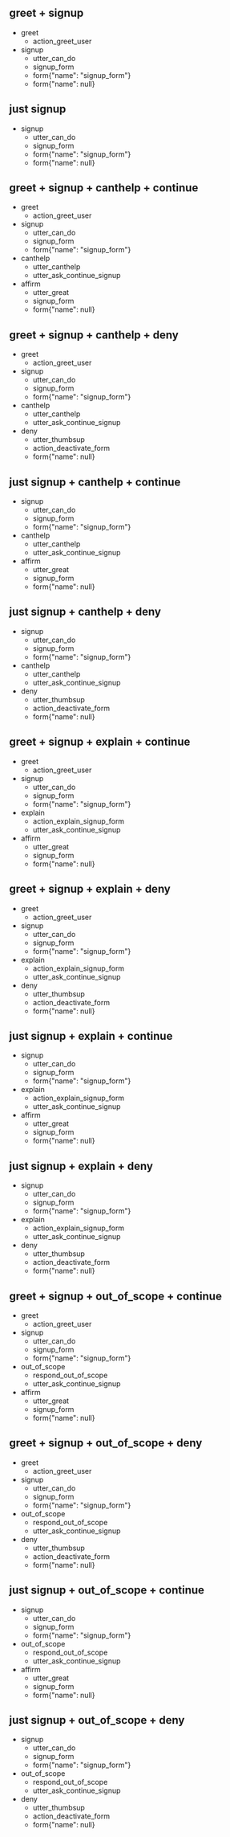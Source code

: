 ## greet + signup
* greet
  - action_greet_user
* signup
  - utter_can_do
  - signup_form
  - form{"name": "signup_form"}
  - form{"name": null}

## just signup
* signup
  - utter_can_do
  - signup_form
  - form{"name": "signup_form"}
  - form{"name": null}

## greet + signup + canthelp + continue
  * greet
    - action_greet_user
  * signup
    - utter_can_do
    - signup_form
    - form{"name": "signup_form"}
  * canthelp
    - utter_canthelp
    - utter_ask_continue_signup
  * affirm
    - utter_great
    - signup_form
    - form{"name": null}

## greet + signup + canthelp + deny
  * greet
    - action_greet_user
  * signup
    - utter_can_do
    - signup_form
    - form{"name": "signup_form"}
  * canthelp
    - utter_canthelp
    - utter_ask_continue_signup
  * deny
    - utter_thumbsup
    - action_deactivate_form
    - form{"name": null}

## just signup + canthelp + continue
  * signup
    - utter_can_do
    - signup_form
    - form{"name": "signup_form"}
  * canthelp
    - utter_canthelp
    - utter_ask_continue_signup
  * affirm
    - utter_great
    - signup_form
    - form{"name": null}

## just signup + canthelp + deny
  * signup
    - utter_can_do
    - signup_form
    - form{"name": "signup_form"}
  * canthelp
    - utter_canthelp
    - utter_ask_continue_signup
  * deny
    - utter_thumbsup
    - action_deactivate_form
    - form{"name": null}


## greet + signup + explain + continue
  * greet
    - action_greet_user
  * signup
    - utter_can_do
    - signup_form
    - form{"name": "signup_form"}
  * explain
    - action_explain_signup_form
    - utter_ask_continue_signup
  * affirm
    - utter_great
    - signup_form
    - form{"name": null}

## greet + signup + explain + deny
  * greet
    - action_greet_user
  * signup
    - utter_can_do
    - signup_form
    - form{"name": "signup_form"}
  * explain
    - action_explain_signup_form
    - utter_ask_continue_signup
  * deny
    - utter_thumbsup
    - action_deactivate_form
    - form{"name": null}

## just signup + explain + continue
  * signup
    - utter_can_do
    - signup_form
    - form{"name": "signup_form"}
  * explain
    - action_explain_signup_form
    - utter_ask_continue_signup
  * affirm
    - utter_great
    - signup_form
    - form{"name": null}

## just signup + explain + deny
  * signup
    - utter_can_do
    - signup_form
    - form{"name": "signup_form"}
  * explain
    - action_explain_signup_form
    - utter_ask_continue_signup
  * deny
    - utter_thumbsup
    - action_deactivate_form
    - form{"name": null}

## greet + signup + out_of_scope + continue
  * greet
    - action_greet_user
  * signup
    - utter_can_do
    - signup_form
    - form{"name": "signup_form"}
  * out_of_scope
    - respond_out_of_scope
    - utter_ask_continue_signup
  * affirm
    - utter_great
    - signup_form
    - form{"name": null}

## greet + signup + out_of_scope + deny
  * greet
    - action_greet_user
  * signup
    - utter_can_do
    - signup_form
    - form{"name": "signup_form"}
  * out_of_scope
    - respond_out_of_scope
    - utter_ask_continue_signup
  * deny
    - utter_thumbsup
    - action_deactivate_form
    - form{"name": null}

## just signup + out_of_scope + continue
  * signup
    - utter_can_do
    - signup_form
    - form{"name": "signup_form"}
  * out_of_scope
    - respond_out_of_scope
    - utter_ask_continue_signup
  * affirm
    - utter_great
    - signup_form
    - form{"name": null}

## just signup + out_of_scope + deny
  * signup
    - utter_can_do
    - signup_form
    - form{"name": "signup_form"}
  * out_of_scope
    - respond_out_of_scope
    - utter_ask_continue_signup
  * deny
    - utter_thumbsup
    - action_deactivate_form
    - form{"name": null}
